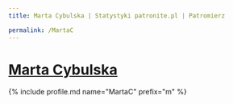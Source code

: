 ```yaml
---
title: Marta Cybulska | Statystyki patronite.pl | Patromierz

permalink: /MartaC
---
```


# [Marta Cybulska](https://patronite.pl/MartaC)

{% include profile.md name="MartaC" prefix="m" %}
